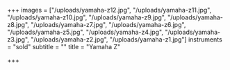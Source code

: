 +++
images = ["/uploads/yamaha-z12.jpg", "/uploads/yamaha-z11.jpg", "/uploads/yamaha-z10.jpg", "/uploads/yamaha-z9.jpg", "/uploads/yamaha-z8.jpg", "/uploads/yamaha-z7.jpg", "/uploads/yamaha-z6.jpg", "/uploads/yamaha-z5.jpg", "/uploads/yamaha-z4.jpg", "/uploads/yamaha-z3.jpg", "/uploads/yamaha-z2.jpg", "/uploads/yamaha-z1.jpg"]
instruments = "sold"
subtitle = ""
title = "Yamaha Z"

+++
